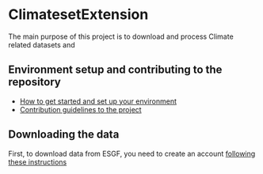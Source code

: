 # ClimatesetExtension

The main purpose of this project is to download and process Climate related datasets 
and 

## Environment setup and contributing to the repository

* [How to get started and set up your environment](ENV_SETUP.md)
* [Contribution guidelines to the project](CONTRIBUTING.md)

## Downloading the data

First, to download data from ESGF, you need to create an account 
[following these instructions](https://esgf.github.io/esgf-user-support/user_guide.html#login-openid)